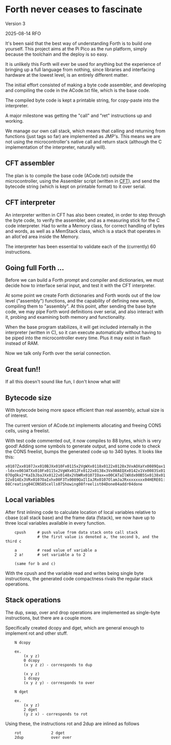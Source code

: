 Forth never ceases to fascinate
================================

Version 3

2025-08-14 RFO

It's been said that the best way of understanding Forth is to build one
yourself. This project aims at the Pi Pico as the run platform,
simply because the toolchain and the deploy is so easy. 

It is unlikely this Forth will ever be used for anything but the experience
of bringing up a full language from nothing, since libraries and interfacing
hardware at the lowest level, is an entirely different matter.

The initial effort consisted of making a byte code assembler, and 
developing and compiling the code in the ACode.txt file, which is 
the base code. 

The compiled byte code is kept a printable string, for copy-paste
into the interpreter. 

A major milestone was getting the "call" and "ret" instructions
up and working. 

We manage our own call stack, which means that calling and returning from 
functions (just tags so far) are implemented as JMP's. This means we are not
using the microcontroller's native call and return stack (although the C 
implementation of the interpreter, naturally will).

CFT assembler
-------------

The plan is to compile the base code (ACode.txt) outside the microcontroller,
using the Assembler script (written in [CFT](https://github.com/rfo909/CFT)),
and send the bytecode string (which is kept on printable format) to
it over serial.


CFT interpreter
---------------

An interpreter written in CFT has also been created, in order to step through
the byte code, to verify the assembler, and as a measuring stick
for the C code interpreter. Had to write a Memory class, for correct 
handling of bytes and words, as well as a MemStack class, which is a stack
that operates in an allot'ed area inside the Memory.


The interpreter has been essential to validate each of the (currently) 60 instructions.


Going full Forth ... 
--------------------

Before we can build a Forth prompt and compiler and dictionaries, we must
decide how to interface serial input, and test it with the CFT interpreter.

At some point we create Forth dictionaries and Forth words out of the 
low level ("assembly") functions, and the capability of defining new words,
compiling them to "assembly". At this point, after sending the base
byte code, we may pipe Forth word definitions over serial, and also
interact with it, probing and examining both memory and functionality.

When the base program stabilizes, it will get included internally in 
the interpreter (written in C), so it can execute automatically without
having to be piped into the microcontroller every time. Plus it may exist
in flash instead of RAM. 

Now we talk only Forth over the serial connection.

Great fun!!
-----------

If all this doesn't sound like fun, I don't know what will! 

Bytecode size
-------------

With bytecode being more space efficient than real assembly, actual size is
of interest. 

The current version of ACode.txt implements allocating and freeing CONS cells,
using a freelist.

With test code commented out, it now compiles to 88 bytes, which is very good!
Adding some symbols to generate output, and some code to check the CONS freelist,
bumps the generated code up to 340 bytes. It looks like this:

```
x0107Zxx0107Jxx010BJXx010Fx0115x2VgWXx0118x0122x0128x3VxAOXaYx0089Qax1
-ldx>x003ATXx010Fx0115x2VgWXx012Fx0122x0138x3Vx00AEQXx0142x1Vx0083Sx01
07OgOkx2*KaIbJbaJXx0122x0148x2VbWRx0107IOax=x00CATaIlWXdx00B5Sx0138x01
22x014Ex3VRx0107OaIxhx00F3Tx0089QaIlIaJRx0107OlamJaJRxxxxxxxx04HERE01:
08Creating04CONS05cells07Showing08freelist04Done04addr04done
```

Local variables
---------------

After first inlining code to calculate location of local variables relative to
cbase (call stack base) and the frame data (fstack), we now have up to three
local variables available in every function.
```
	cpush     # push value from data stack onto call stack
	          # the first value is denoted a, the second b, and the third c
	          
	a         # read value of variable a
	2 a!      # set variable a to 2
	
	(same for b and c)
```

With the cpush and the variable read and writes being single byte instructions, 
the generated code compactness rivals the regular stack operations. 

Stack operations
----------------
The dup, swap, over and drop operations are implemented as single-byte instructions, but there
are a couple more.

Specifically created dcopy and dget, which are general enough to implement rot and other stuff.

```
	N dcopy
	
	ex.
		(x y z)
		0 dcopy
		(x y z z) - corresponds to dup
		
		(x y z)
		1 dcopy
		(x y z y) - corresponds to over
		
	N dget
	
	ex.
		(x y z)
		2 dget
		(y z x) - corresponds to rot
```

Using these, the instructions rot and 2dup are inlined as follows

```
	rot             2 dget
	2dup            over over
```


